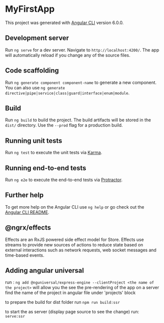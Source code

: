 # MyFirstApp

This project was generated with [Angular CLI](https://github.com/angular/angular-cli) version 6.0.0.

## Development server

Run `ng serve` for a dev server. Navigate to `http://localhost:4200/`. The app will automatically reload if you change any of the source files.

## Code scaffolding

Run `ng generate component component-name` to generate a new component. You can also use `ng generate directive|pipe|service|class|guard|interface|enum|module`.

## Build

Run `ng build` to build the project. The build artifacts will be stored in the `dist/` directory. Use the `--prod` flag for a production build.

## Running unit tests

Run `ng test` to execute the unit tests via [Karma](https://karma-runner.github.io).

## Running end-to-end tests

Run `ng e2e` to execute the end-to-end tests via [Protractor](http://www.protractortest.org/).

## Further help

To get more help on the Angular CLI use `ng help` or go check out the [Angular CLI README](https://github.com/angular/angular-cli/blob/master/README.md).


## @ngrx/effects 
Effects are an RxJS powered side effect model for Store. Effects use streams to provide new sources of actions to reduce state based on external interactions such as network requests, web socket messages and time-based events.


## Adding angular universal 
run : `ng add @nguniversal/express-engine --clientProject <the name of the project>`
will allow you the see the pre-rendering of the app on a server
find the name of the project in angular file under 'projects' block

to prepare the build for dist folder
run `npm run build:ssr`

to start the as server (display page source to see the change)
run: `serve:ssr`
